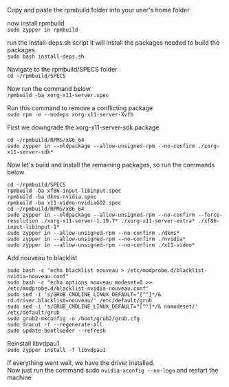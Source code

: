 ﻿Copy and paste the rpmbuild folder into your user's home folder

now install rpmbuild  
```sudo zypper in rpmbuild```  

run the install-deps.sh script it will install the packages needed to build the packages  
```sudo bash install-deps.sh```  

Navigate to the rpmbuild/SPECS folder  
```cd ~/rpmbuild/SPECS```  

Now run the command below  
```rpmbuild -ba xorg-x11-server.spec```  

Run this command to remove a conflicting package  
```sudo rpm -e --nodeps xorg-x11-server-Xvfb```  

First we downgrade the xorg-x11-server-sdk package  
```
cd ~/rpmbuild/RPMS/x86_64
sudo zypper in --oldpackage --allow-unsigned-rpm --no-confirm ./xorg-x11-server-sdk*
```  

Now let's build and install the remaining packages, so run the commands below  
```
cd ~/rpmbuild/SPECS
rpmbuild -ba xf86-input-libinput.spec
rpmbuild -ba dkms-nvidia.spec
rpmbuild -ba x11-video-nvidiaG02.spec
cd ~/rpmbuild/RPMS/x86_64
sudo zypper in --oldpackage --allow-unsigned-rpm --no-confirm --force-resolution ./xorg-x11-server-1.19.7* ./xorg-x11-server-extra* ./xf86-input-libinput-1*
sudo zypper in --allow-unsigned-rpm --no-confirm ./dkms*
sudo zypper in --allow-unsigned-rpm --no-confirm ./nvidia*
sudo zypper in --allow-unsigned-rpm --no-confirm ./x11-video*
```  

Add nouveau to blacklist  
```
sudo bash -c "echo blacklist nouveau > /etc/modprobe.d/blacklist-nvidia-nouveau.conf"
sudo bash -c "echo options nouveau modeset=0 >> /etc/modprobe.d/blacklist-nvidia-nouveau.conf"
sudo sed -i 's/GRUB_CMDLINE_LINUX_DEFAULT="[^"]*/& rd.driver.blacklist=nouveau/' /etc/default/grub
sudo sed -i 's/GRUB_CMDLINE_LINUX_DEFAULT="[^"]*/& nomodeset/' /etc/default/grub
sudo grub2-mkconfig -o /boot/grub2/grub.cfg
sudo dracut -f --regenerate-all
sudo update-bootloader --refresh
```

Reinstall libvdpau1  
```sudo zypper install -f libvdpau1``` 

If everything went well, we have the driver installed.  
Now just run the command sudo ```nvidia-xconfig --no-logo``` and restart the machine  
